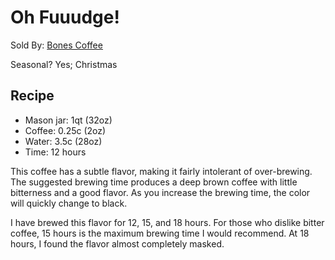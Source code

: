 # Oh Fuuudge!
Sold By: [Bones Coffee](https://www.bonescoffee.com/products/oh-fuuudge-12oz)

Seasonal? Yes; Christmas

## Recipe
  * Mason jar: 1qt (32oz)
  * Coffee: 0.25c (2oz)
  * Water: 3.5c (28oz)
  * Time: 12 hours

This coffee has a subtle flavor, making it fairly intolerant of over-brewing. The suggested brewing time produces a deep brown coffee with little bitterness and a good flavor. As you increase the brewing time, the color will quickly change to black.

I have brewed this flavor for 12, 15, and 18 hours. For those who dislike bitter coffee, 15 hours is the maximum brewing time I would recommend. At 18 hours, I found the flavor almost completely masked.

